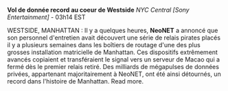 ﻿**Vol de donnée record au coeur de Westside**
*NYC Central [Sony Entertainment]* - 03h14 EST

WESTSIDE, MANHATTAN : Il y a quelques heures, **NeoNET** a annoncé que son personnel d'entretien avait découvert une série de relais pirates placés il y a plusieurs semaines dans les boîtiers de routage d'une des plus grosses installation matricielle de Manhattan. Ces dispositifs extrêmement avancés copiaient et transféraient le signal vers un serveur de Macao qui a fermé dès le premier relais retiré. Des milliards de mégapulses de données privées, appartenant majoritairement à NeoNET, ont été ainsi détournés, un record dans l'histoire de Manhattan. Read more.